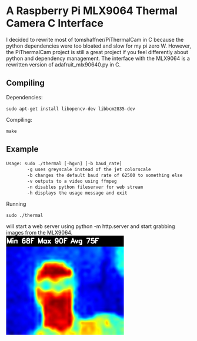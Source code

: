 # A Raspberry Pi MLX9064 Thermal Camera C Interface
I decided to rewrite most of tomshaffner/PiThermalCam in C because the python dependencies were too bloated and slow for my pi zero W. 
However, the PiThermalCam project is still a great project if you feel differently about python and dependency management. 
The interface with the MLX9064 is a rewritten version of adafruit_mlx90640.py in C.

## Compiling
Dependencies:
```
sudo apt-get install libopencv-dev libbcm2835-dev
```
Compiling:
```
make
```

## Example
```
Usage: sudo ./thermal [-hgvn] [-b baud_rate]
        -g uses greyscale instead of the jet colorscale
        -b changes the default baud rate of 62500 to something else
        -v outputs to a video using ffmpeg
        -n disables python fileserver for web stream
        -h displays the usage message and exit
```
Running 
```
sudo ./thermal
```
will start a web server using python -m http.server and start grabbing images from the MLX9064.
![Thermal Image of Me](/out_example.jpg)
